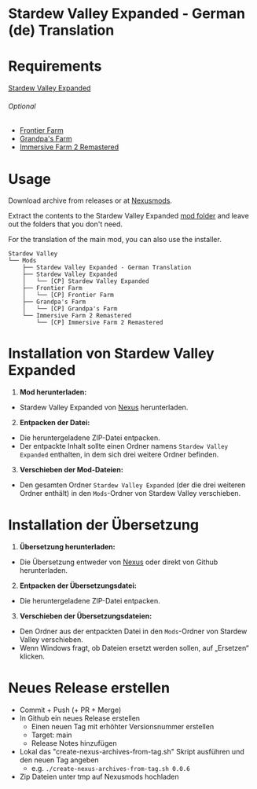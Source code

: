 # Stardew Valley Expanded - German (de) Translation

# Requirements

[Stardew Valley Expanded](https://www.nexusmods.com/stardewvalley/mods/3753)

###### Optional
- [Frontier Farm](https://www.nexusmods.com/stardewvalley/mods/3753?tab=files)
- [Grandpa's Farm](https://www.nexusmods.com/stardewvalley/mods/3753?tab=files)
- [Immersive Farm 2 Remastered](https://www.nexusmods.com/stardewvalley/mods/3753?tab=files)

# Usage

Download archive from releases or at [Nexusmods](https://www.nexusmods.com/stardewvalley/mods/17019).

Extract the contents to the Stardew Valley Expanded [mod folder](https://github.com/FlashShifter/StardewValleyExpanded/wiki/Install-guide#main-mod) and leave out the folders that you don't need.

For the translation of the main mod, you can also use the installer.

```
Stardew Valley
└── Mods
    ├── Stardew Valley Expanded - German Translation
    ├── Stardew Valley Expanded
    │   └── [CP] Stardew Valley Expanded
    ├── Frontier Farm
    │   └── [CP] Frontier Farm
    ├── Grandpa's Farm
    │   └── [CP] Grandpa's Farm
    └── Immersive Farm 2 Remastered
        └── [CP] Immersive Farm 2 Remastered
```
# Installation von Stardew Valley Expanded

1. **Mod herunterladen:**
  - Stardew Valley Expanded von [Nexus](https://www.nexusmods.com/stardewvalley/mods/3753) herunterladen.

2. **Entpacken der Datei:**
  - Die heruntergeladene ZIP-Datei entpacken.
  - Der entpackte Inhalt sollte einen Ordner namens `Stardew Valley Expanded` enthalten, in dem sich drei weitere Ordner befinden.

3. **Verschieben der Mod-Dateien:**
  - Den gesamten Ordner `Stardew Valley Expanded` (der die drei weiteren Ordner enthält) in den `Mods`-Ordner von Stardew Valley verschieben.

# Installation der Übersetzung

1. **Übersetzung herunterladen:**
  - Die Übersetzung entweder von [Nexus](https://www.nexusmods.com/stardewvalley/mods/17019) oder direkt von Github herunterladen.

2. **Entpacken der Übersetzungsdatei:**
  - Die heruntergeladene ZIP-Datei entpacken.

3. **Verschieben der Übersetzungsdateien:**
  - Den Ordner aus der entpackten Datei in den `Mods`-Ordner von Stardew Valley verschieben.
  - Wenn Windows fragt, ob Dateien ersetzt werden sollen, auf „Ersetzen“ klicken.

# Neues Release erstellen

- Commit + Push (+ PR + Merge)
- In Github ein neues Release erstellen
  - Einen neuen Tag mit erhöhter Versionsnummer erstellen
  - Target: main
  - Release Notes hinzufügen
- Lokal das "create-nexus-archives-from-tag.sh" Skript ausführen und den neuen Tag angeben
  - e.g. `./create-nexus-archives-from-tag.sh 0.0.6`
- Zip Dateien unter tmp auf Nexusmods hochladen
